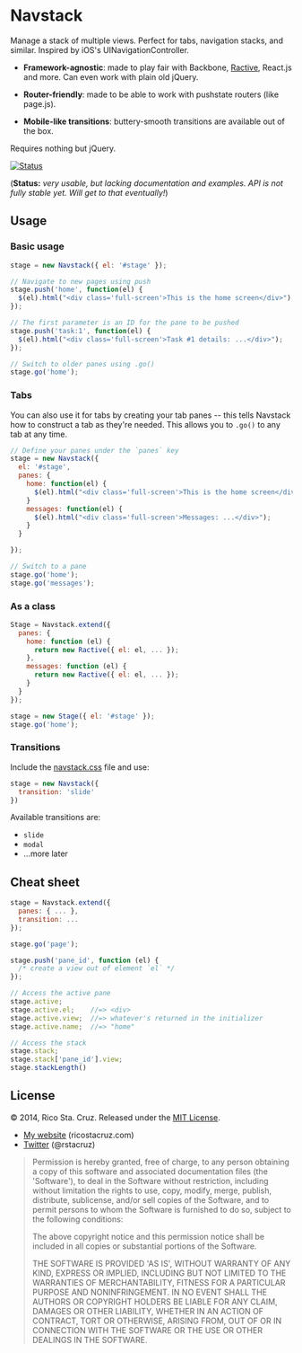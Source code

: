Navstack
========

Manage a stack of multiple views. Perfect for tabs, navigation stacks, and 
similar.  Inspired by iOS's UINavigationController.

 * __Framework-agnostic__: made to play fair with Backbone, [Ractive], React.js 
 and more. Can even work with plain old jQuery.

 * __Router-friendly__: made to be able to work with pushstate routers (like 
     page.js).

 * __Mobile-like transitions__: buttery-smooth transitions are available out of 
 the box.

Requires nothing but jQuery.

[![Status](https://travis-ci.org/rstacruz/navstack.png?branch=master)](https://travis-ci.org/rstacruz/navstack)

(__Status:__ *very usable, but lacking documentation and examples. API is not 
 fully stable yet. Will get to that eventually!*)

Usage
-----

### Basic usage

``` js
stage = new Navstack({ el: '#stage' });

// Navigate to new pages using push
stage.push('home', function(el) {
  $(el).html("<div class='full-screen'>This is the home screen</div>");
});

// The first parameter is an ID for the pane to be pushed
stage.push('task:1', function(el) {
  $(el).html("<div class='full-screen'>Task #1 details: ...</div>");
});

// Switch to older panes using .go()
stage.go('home');
```

### Tabs

You can also use it for tabs by creating your tab panes --
this tells Navstack how to construct a tab as they're needed. This allows you to 
`.go()` to any tab at any time.

``` js
// Define your panes under the `panes` key
stage = new Navstack({
  el: '#stage',
  panes: {
    home: function(el) {
      $(el).html("<div class='full-screen'>This is the home screen</div>");
    }
    messages: function(el) {
      $(el).html("<div class='full-screen'>Messages: ...</div>");
    }
  }

});

// Switch to a pane
stage.go('home');
stage.go('messages');
```

### As a class

``` js
Stage = Navstack.extend({
  panes: {
    home: function (el) {
      return new Ractive({ el: el, ... });
    },
    messages: function (el) {
      return new Ractive({ el: el, ... });
    }
  }
});

stage = new Stage({ el: '#stage' });
stage.go('home');
```

### Transitions

Include the [navstack.css](navstack.css) file and use:

``` js
stage = new Navstack({
  transition: 'slide'
})
```

Available transitions are:

 * `slide`
 * `modal`
 * ...more later

Cheat sheet
-----------

``` js
stage = Navstack.extend({
  panes: { ... },
  transition: ...
});

stage.go('page');

stage.push('pane_id', function (el) {
  /* create a view out of element `el` */
});

// Access the active pane
stage.active;
stage.active.el;    //=> <div>
stage.active.view;  //=> whatever's returned in the initializer
stage.active.name;  //=> "home"

// Access the stack
stage.stack;
stage.stack['pane_id'].view;
stage.stackLength()
```

License
-------

© 2014, Rico Sta. Cruz. Released under the [MIT License].

[MIT License]: http://www.opensource.org/licenses/mit-license.php

 * [My website](http://ricostacruz.com) (ricostacruz.com)
 * [Twitter](http://twitter.com/rstacruz) (@rstacruz)

> Permission is hereby granted, free of charge, to any person obtaining
a copy of this software and associated documentation files (the
'Software'), to deal in the Software without restriction, including
without limitation the rights to use, copy, modify, merge, publish,
distribute, sublicense, and/or sell copies of the Software, and to
permit persons to whom the Software is furnished to do so, subject to
the following conditions:
>
> The above copyright notice and this permission notice shall be
included in all copies or substantial portions of the Software.
>
> THE SOFTWARE IS PROVIDED 'AS IS', WITHOUT WARRANTY OF ANY KIND,
EXPRESS OR IMPLIED, INCLUDING BUT NOT LIMITED TO THE WARRANTIES OF
MERCHANTABILITY, FITNESS FOR A PARTICULAR PURPOSE AND NONINFRINGEMENT.
IN NO EVENT SHALL THE AUTHORS OR COPYRIGHT HOLDERS BE LIABLE FOR ANY
CLAIM, DAMAGES OR OTHER LIABILITY, WHETHER IN AN ACTION OF CONTRACT,
TORT OR OTHERWISE, ARISING FROM, OUT OF OR IN CONNECTION WITH THE
SOFTWARE OR THE USE OR OTHER DEALINGS IN THE SOFTWARE.

[Ractive]: http://ractivejs.org
